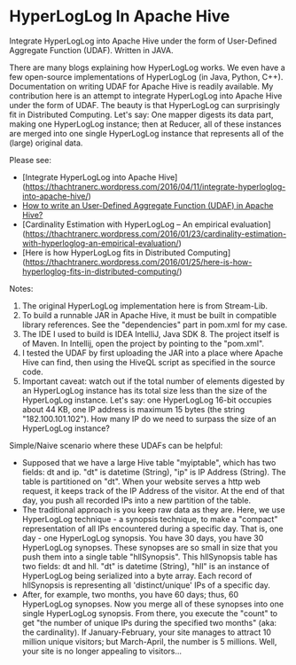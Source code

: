 # HyperLogLog In Apache Hive
Integrate HyperLogLog into Apache Hive under the form of User-Defined Aggregate Function (UDAF). Written in JAVA.

There are many blogs explaining how HyperLogLog works. We even have a few open-source implementations of HyperLogLog (in Java, Python, C++). Documentation on writing UDAF for Apache Hive is readily available. My contribution here is an attempt to integrate HyperLogLog into Apache Hive under the form of UDAF. The beauty is that HyperLogLog can surprisingly fit in Distributed Computing. Let's say: One mapper digests its data part, making one HyperLogLog instance; then at Reducer, all of these instances are merged into one single HyperLogLog instance that represents all of the (large) original data.

Please see:

* [Integrate HyperLogLog into Apache Hive] (https://thachtranerc.wordpress.com/2016/04/11/integrate-hyperloglog-into-apache-hive/)
* [How to write an User-Defined Aggregate Function (UDAF) in Apache Hive?](https://thachtranerc.wordpress.com/2016/01/02/how-to-write-an-user-defined-aggregate-function-udaf-in-apache-hive/)
* [Cardinality Estimation with HyperLogLog – An empirical evaluation] (https://thachtranerc.wordpress.com/2016/01/23/cardinality-estimation-with-hyperloglog-an-empirical-evaluation/)
* [Here is how HyperLogLog fits in Distributed Computing] (https://thachtranerc.wordpress.com/2016/01/25/here-is-how-hyperloglog-fits-in-distributed-computing/)

Notes:

1. The original HyperLogLog implementation here is from Stream-Lib.
2. To build a runnable JAR in Apache Hive, it must be built in compatible library references. See the "dependencies" part in pom.xml for my case.
3. The IDE I used to build is IDEA IntelliJ, Java SDK 8. The project itself is of Maven. In Intellij, open the project by pointing to the "pom.xml".
4. I tested the UDAF by first uploading the JAR into a place where Apache Hive can find, then using the HiveQL script as specified in the source code.
5. Important caveat: watch out if the total number of elements digested by an HyperLogLog instance has its total size less than the size of the HyperLogLog instance. Let's say: one HyperLogLog 16-bit occupies about 44 KB, one IP address is maximum 15 bytes (the string "182.100.101.102"). How many IP do we need to surpass the size of an HyperLogLog instance?

Simple/Naive scenario where these UDAFs can be helpful:

* Supposed that we have a large Hive table "myiptable", which has two fields: dt and ip. "dt" is datetime (String), "ip" is IP Address (String). The table is partitioned on "dt". When your website serves a http web request, it keeps track of the IP Address of the visitor. At the end of that day, you push all recorded IPs into a new partition of the table.
* The traditional approach is you keep raw data as they are. Here, we use HyperLogLog technique - a synopsis technique, to make a "compact" representation of all IPs encountered during a specific day. That is, one day - one HyperLogLog synopsis. You have 30 days, you have 30 HyperLogLog synopses. These synopses are so small in size that you push them into a single table "hllSynopsis". This hllSynopsis table has two fields: dt and hll. "dt" is datetime (String), "hll" is an instance of HyperLogLog being serialized into a byte array. Each record of hllSynopsis is representing all 'distinct/unique' IPs of a specific day.
* After, for example, two months, you have 60 days; thus, 60 HyperLogLog synopses. Now you merge all of these synopses into one single HyperLogLog synopsis. From there, you execute the "count" to get "the number of unique IPs during the specified two months" (aka: the cardinality).
If January-February, your site manages to attract 10 million unique visitors; but March-April, the number is 5 millions. Well, your site is no longer appealing to visitors...

